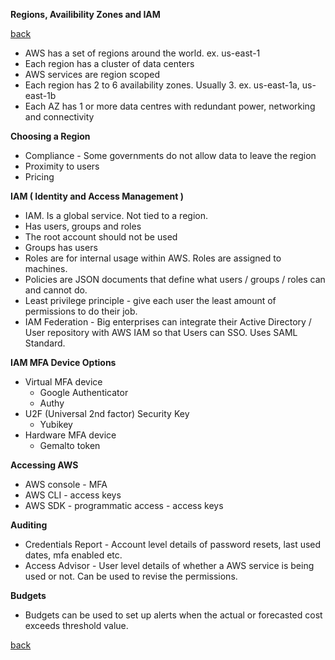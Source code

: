 **Regions, Availibility Zones and IAM**

[back](index.md)

* AWS has a set of regions around the world. ex. us-east-1
* Each region has a cluster of data centers
* AWS services are region scoped
* Each region has 2 to 6 availability zones. Usually 3. ex. us-east-1a, us-east-1b
* Each AZ has 1 or more data centres with redundant power, networking and connectivity

**Choosing a Region**
* Compliance - Some governments do not allow data to leave the region
* Proximity to users
* Pricing

**IAM ( Identity and Access Management )**
* IAM. Is a global service. Not tied to a region.
* Has users, groups and roles
* The root account should not be used
* Groups has users
* Roles are for internal usage within AWS. Roles are assigned to machines.
* Policies are JSON documents that define what users / groups / roles can and cannot do.
* Least privilege principle - give each user the least amount of permissions to do their job.
* IAM Federation - Big enterprises can integrate their Active Directory / User repository with AWS IAM so that Users can SSO. Uses SAML Standard.

**IAM MFA Device Options**
* Virtual MFA device
    * Google Authenticator
    * Authy
* U2F (Universal 2nd factor) Security Key
    * Yubikey
* Hardware MFA device
    * Gemalto token

**Accessing AWS**
* AWS console - MFA
* AWS CLI - access keys
* AWS SDK - programmatic access - access keys

**Auditing**
* Credentials Report - Account level details of password resets, last used dates, mfa enabled etc.
* Access Advisor - User level details of whether a AWS service is being used or not. Can be used to revise the permissions.

**Budgets**
* Budgets can be used to set up alerts when the actual or forecasted cost exceeds threshold value.

[back](index.md)
